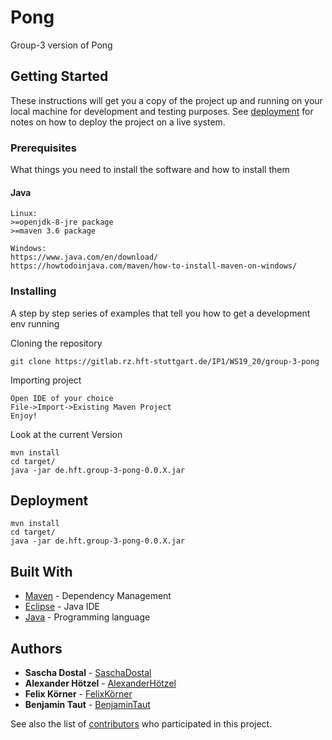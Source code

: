 # Pong

Group-3 version of Pong

## Getting Started

These instructions will get you a copy of the project up and running on your local machine for development and testing purposes. 
See [deployment](#deployment) for notes on how to deploy the project on a live system.

### Prerequisites

What things you need to install the software and how to install them

#### Java
```
Linux:
>=openjdk-8-jre package
>=maven 3.6 package

Windows:
https://www.java.com/en/download/
https://howtodoinjava.com/maven/how-to-install-maven-on-windows/
```

### Installing

A step by step series of examples that tell you how to get a development env running

Cloning the repository

```
git clone https://gitlab.rz.hft-stuttgart.de/IP1/WS19_20/group-3-pong
```

Importing project

```
Open IDE of your choice
File->Import->Existing Maven Project
Enjoy!
```

Look at the current Version

```
mvn install
cd target/
java -jar de.hft.group-3-pong-0.0.X.jar
```

## Deployment

```
mvn install
cd target/
java -jar de.hft.group-3-pong-0.0.X.jar
```

## Built With

* [Maven](https://maven.apache.org/) - Dependency Management
* [Eclipse](https://www.eclipse.org/) - Java IDE
* [Java](https://www.java.com/en/) - Programming language

## Authors

* **Sascha Dostal** - [SaschaDostal](https://gitlab.rz.hft-stuttgart.de/91dosa1bif)
* **Alexander Hötzel** - [AlexanderHötzel](https://gitlab.rz.hft-stuttgart.de/91hoal1bif)
* **Felix Körner** - [FelixKörner](https://gitlab.rz.hft-stuttgart.de/91kofe1bif)
* **Benjamin Taut** - [BenjaminTaut](https://gitlab.rz.hft-stuttgart.de/91tabe1bif)

See also the list of [contributors](https://github.com/your/project/contributors) who participated in this project.